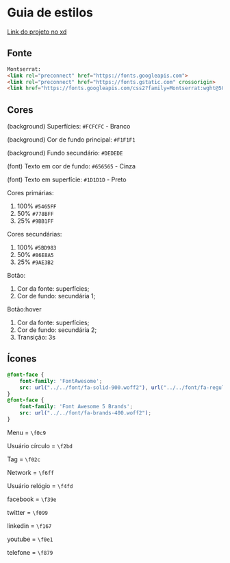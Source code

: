 # Guia de estilos
[Link do projeto no xd](https://xd.adobe.com/view/70a11611-a2a8-46d0-99df-e12f3a3d4fa3-25f2/?fullscreen)

## Fonte

```html
Montserrat:
<link rel="preconnect" href="https://fonts.googleapis.com">
<link rel="preconnect" href="https://fonts.gstatic.com" crossorigin>
<link href="https://fonts.googleapis.com/css2?family=Montserrat:wght@500;700&display=swap" rel="stylesheet">
```

## Cores

(background) Superfícies: `#FCFCFC` - Branco

(background) Cor de fundo principal: `#F1F1F1`

(background) Fundo secundário: `#DEDEDE`

(font) Texto em cor de fundo: `#656565` - Cinza

(font) Texto em superfície: `#1D1D1D` - Preto

Cores primárias:
1. 100% `#5465FF`
2. 50% `#778BFF`
3. 25% `#9BB1FF`

Cores secundárias:
1. 100% `#5BD983`
2. 50% `#86E8A5`
3. 25% `#9AE3B2`

Botão:
1. Cor da fonte: superfícies;
2. Cor de fundo: secundária 1;

Botão:hover
1. Cor da fonte: superfícies;
2. Cor de fundo: secundária 2;
3. Transição: 3s


## Ícones

```css
@font-face {
    font-family: 'FontAwesome';
    src: url("../../font/fa-solid-900.woff2"), url("../../font/fa-regular-400.woff2");
}
@font-face {
    font-family: 'Font Awesome 5 Brands';
    src: url("../../font/fa-brands-400.woff2");
}
```

Menu = `\f0c9`

Usuário círculo = `\f2bd`

Tag = `\f02c`

Network = `\f6ff`

Usuário relógio = `\f4fd`

facebook = `\f39e`

twitter = `\f099`

linkedin = `\f167`

youtube = `\f0e1`

telefone = `\f879`